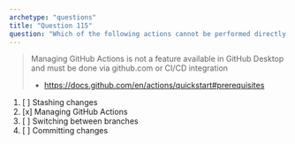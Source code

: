 ```yaml
---
archetype: "questions"
title: "Question 115"
question: "Which of the following actions cannot be performed directly from GitHub Desktop?"
---
```


> Managing GitHub Actions is not a feature available in GitHub Desktop and must be done via github.com or CI/CD integration
> - https://docs.github.com/en/actions/quickstart#prerequisites

1. [ ] Stashing changes
1. [x] Managing GitHub Actions
1. [ ] Switching between branches
1. [ ] Committing changes
